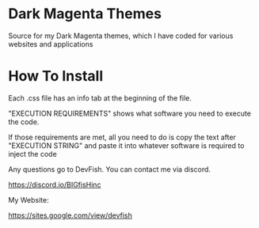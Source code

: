 # Dark Magenta Themes 

Source for my Dark Magenta themes, which I have coded for various websites and applications

# How To Install
Each .css file has an info tab at the beginning of the file.

"EXECUTION REQUIREMENTS" shows what software you need to execute the code.

If those requirements are met, all you need to do is copy the text after "EXECUTION STRING" and paste it into whatever software is required to inject the code

Any questions go to DevFish. You can contact me via discord.

https://discord.io/BIGfisHinc

My Website:

https://sites.google.com/view/devfish
